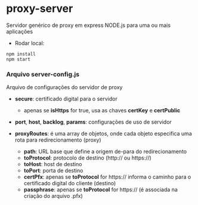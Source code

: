 # proxy-server

Servidor genérico de proxy em express NODE.js para uma ou mais aplicações

* Rodar local:
```
npm install
npm start
```

### Arquivo server-config.js

Arquivo de configurações do servidor de proxy

* **secure**: certificado digital para o servidor
    + apenas se **isHttps** for true, usa as chaves **certKey** e **certPublic**

* **port**, **host**, **backlog**, **params**: configurações de uso de servidor

* **proxyRoutes**: é uma array de objetos, onde cada objeto especifica uma rota para redirecionamento (proxy)
    + **path**: URL base que define a origem de-para do redirecionamento
    + **toProtocol**: protocolo de destino (http:// ou https://)
    + **toHost**: host de destino
    + **toPort**: porta de destino
    + **certPfx**: apenas se **toProtocol** for https:// informa o caminho para o certificado digital do cliente (destino)
   	+ **passphrase**: apenas se **toProtocol** for https:// (é associada na criação do arquivo .pfx)
